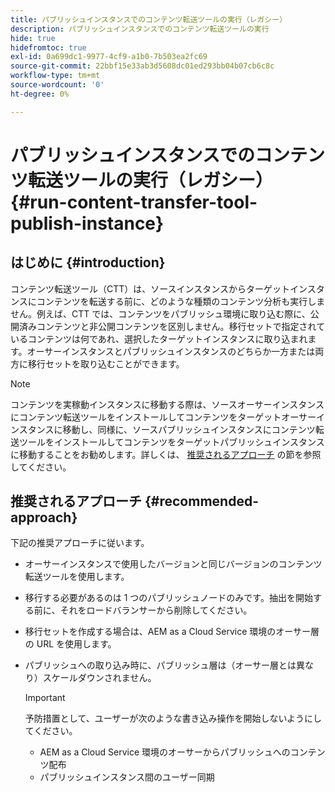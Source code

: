 ```yaml
---
title: パブリッシュインスタンスでのコンテンツ転送ツールの実行（レガシー）
description: パブリッシュインスタンスでのコンテンツ転送ツールの実行
hide: true
hidefromtoc: true
exl-id: 0a699dc1-9977-4cf9-a1b0-7b503ea2fc69
source-git-commit: 22bbf15e33ab3d5608dc01ed293bb04b07cb6c8c
workflow-type: tm+mt
source-wordcount: '0'
ht-degree: 0%

---
```


# パブリッシュインスタンスでのコンテンツ転送ツールの実行（レガシー） {#run-content-transfer-tool-publish-instance}

## はじめに {#introduction}

コンテンツ転送ツール（CTT）は、ソースインスタンスからターゲットインスタンスにコンテンツを転送する前に、どのような種類のコンテンツ分析も実行しません。例えば、CTT では、コンテンツをパブリッシュ環境に取り込む際に、公開済みコンテンツと非公開コンテンツを区別しません。移行セットで指定されているコンテンツは何であれ、選択したターゲットインスタンスに取り込まれます。オーサーインスタンスとパブリッシュインスタンスのどちらか一方または両方に移行セットを取り込むことができます。

>[!NOTE]
>コンテンツを実稼動インスタンスに移動する際は、ソースオーサーインスタンスにコンテンツ転送ツールをインストールしてコンテンツをターゲットオーサーインスタンスに移動し、同様に、ソースパブリッシュインスタンスにコンテンツ転送ツールをインストールしてコンテンツをターゲットパブリッシュインスタンスに移動することをお勧めします。詳しくは、 [推奨されるアプローチ](#recommended-approach) の節を参照してください。

## 推奨されるアプローチ {#recommended-approach}

下記の推奨アプローチに従います。

* オーサーインスタンスで使用したバージョンと同じバージョンのコンテンツ転送ツールを使用します。

* 移行する必要があるのは 1 つのパブリッシュノードのみです。抽出を開始する前に、それをロードバランサーから削除してください。

* 移行セットを作成する場合は、AEM as a Cloud Service 環境のオーサー層の URL を使用します。

* パブリッシュへの取り込み時に、パブリッシュ層は（オーサー層とは異なり）スケールダウンされません。

   >[!IMPORTANT]
   >予防措置として、ユーザーが次のような書き込み操作を開始しないようにしてください。
   > * AEM as a Cloud Service 環境のオーサーからパブリッシュへのコンテンツ配布
   > * パブリッシュインスタンス間のユーザー同期

